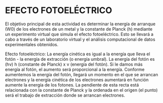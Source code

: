 # EFECTO FOTOELÉCTRICO
El objetivo principal de esta actividad es determinar la energía de arranque (W0​) de los electrones de un metal y la constante de Planck (h) mediante un experimento virtual que simula el efecto fotoeléctrico. Esto se llevará a cabo a través de un laboratorio virtual y el análisis computacional de datos experimentales obtenidos.

Efecto fotoeléctrico: 
La energía cinética es igual a la energía que lleva el fotón - la energía de extracción (o energía umbral). 
La energía del fotón es (hν) h (constante de Planck) x v (energía del fotón). Si le damos más energía al fotón, el aumento será proporcional a la energía. Conforme aumentemos la energía del fotón, llegará un momento en el que se arrancan electrones y la energía cinética de los electrones aumentará en función aumente la energía de los fotones. La pendiente de esta recta está relacionada con la constante de Planck y la ordenada en el origen (el punto) será el trabajo de extracción donde se arrancan electrones. 

